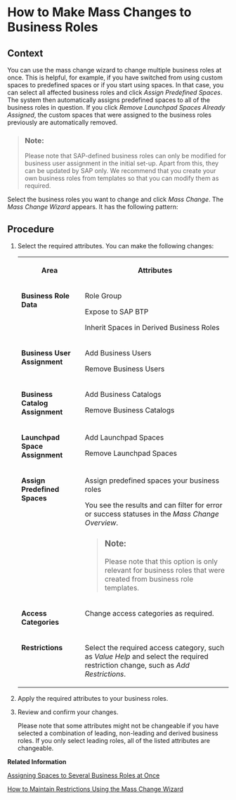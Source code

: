 <!-- loio07a3a58ecdbb481cab76fc4e867811cb -->

# How to Make Mass Changes to Business Roles



<a name="loio07a3a58ecdbb481cab76fc4e867811cb__HowToMakeMassChangesBusinessRoles_context"/>

## Context

You can use the mass change wizard to change multiple business roles at once. This is helpful, for example, if you have switched from using custom spaces to predefined spaces or if you start using spaces. In that case, you can select all affected business roles and click *Assign Predefined Spaces*. The system then automatically assigns predefined spaces to all of the business roles in question. If you click *Remove Launchpad Spaces Already Assigned*, the custom spaces that were assigned to the business roles previously are automatically removed.

> ### Note:  
> Please note that SAP-defined business roles can only be modified for business user assignment in the initial set-up. Apart from this, they can be updated by SAP only. We recommend that you create your own business roles from templates so that you can modify them as required.

Select the business roles you want to change and click *Mass Change*. The *Mass Change Wizard* appears. It has the following pattern:



<a name="loio07a3a58ecdbb481cab76fc4e867811cb__HowToMakeMassChangesBusinessRoles_steps"/>

## Procedure

1.  Select the required attributes. You can make the following changes:


    <table>
    <tr>
    <th valign="top">

    Area


    
    </th>
    <th valign="top">

    Attributes


    
    </th>
    </tr>
    <tr>
    <td valign="top">
    
    **Business Role Data**


    
    </td>
    <td valign="top">
    
    Role Group

    Expose to SAP BTP

    Inherit Spaces in Derived Business Roles


    
    </td>
    </tr>
    <tr>
    <td valign="top">
    
    **Business User Assignment**


    
    </td>
    <td valign="top">
    
    Add Business Users

    Remove Business Users


    
    </td>
    </tr>
    <tr>
    <td valign="top">
    
    **Business Catalog Assignment**


    
    </td>
    <td valign="top">
    
    Add Business Catalogs

    Remove Business Catalogs


    
    </td>
    </tr>
    <tr>
    <td valign="top">
    
    **Launchpad Space Assignment**


    
    </td>
    <td valign="top">
    
    Add Launchpad Spaces

    Remove Launchpad Spaces


    
    </td>
    </tr>
    <tr>
    <td valign="top">
    
    **Assign Predefined Spaces**


    
    </td>
    <td valign="top">
    
    Assign predefined spaces your business roles

    You see the results and can filter for error or success statuses in the *Mass Change Overview*.

    > ### Note:  
    > Please note that this option is only relevant for business roles that were created from business role templates.


    
    </td>
    </tr>
    <tr>
    <td valign="top">
    
    **Access Categories**


    
    </td>
    <td valign="top">
    
    Change access categories as required.


    
    </td>
    </tr>
    <tr>
    <td valign="top">
    
    **Restrictions**


    
    </td>
    <td valign="top">
    
    Select the required access category, such as *Value Help* and select the required restriction change, such as *Add Restrictions*.


    
    </td>
    </tr>
    </table>
    
2.  Apply the required attributes to your business roles.

3.  Review and confirm your changes.

    Please note that some attributes might not be changeable if you have selected a combination of leading, non-leading and derived business roles. If you only select leading roles, all of the listed attributes are changeable.


**Related Information**  


[Assigning Spaces to Several Business Roles at Once](https://help.sap.com/docs/SAP_S4HANA_CLOUD/4fc8d03390c342da8a60f8ee387bca1a/af2b6ad24bd94047bc5e0d84ecc7ebe3.html?version=latest)

[How to Maintain Restrictions Using the Mass Change Wizard](how-to-maintain-restrictions-using-the-mass-change-wizard-376bdf1.md "")

